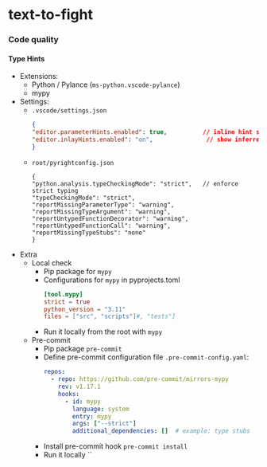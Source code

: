 # text-to-fight


### Code quality

#### Type Hints

- Extensions:
  - Python / Pylance (`ms-python.vscode-pylance`)
  - mypy
- Settings:
  - `.vscode/settings.json`
    ```json
    {
    "editor.parameterHints.enabled": true,          // inline hint suggestions
    "editor.inlayHints.enabled": "on",               // show inferred types in editor
    }
    ```
  - `root/pyrightconfig.json`
    ```
    {
    "python.analysis.typeCheckingMode": "strict",   // enforce strict typing
    "typeCheckingMode": "strict",
    "reportMissingParameterType": "warning",
    "reportMissingTypeArgument": "warning",
    "reportUntypedFunctionDecorator": "warning",
    "reportUntypedFunctionCall": "warning",
    "reportMissingTypeStubs": "none"
    }
    ```
- Extra
  - Local check
    - Pip package for `mypy`
    - Configurations for `mypy` in pyprojects.toml
      ```toml
      [tool.mypy]
      strict = true
      python_version = "3.11"
      files = ["src", "scripts"]#, "tests"]
      ```
    - Run it locally from the root with `mypy`
  - Pre-commit
    - Pip package `pre-commit`
    - Define pre-commit configuration file `.pre-commit-config.yaml`:
      ```yaml
      repos:
        - repo: https://github.com/pre-commit/mirrors-mypy
          rev: v1.17.1
          hooks:
            - id: mypy
              language: system
              entry: mypy
              args: ["--strict"]
              additional_dependencies: []  # example: type stubs
      ```
    - Install pre-commit hook `pre-commit install`
    - Run it locally ``

